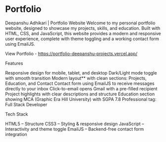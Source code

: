 # Portfolio
Deepanshu Adhikari | Portfolio Website Welcome to my personal portfolio website, designed to showcase my projects, skills, and education. Built with HTML, CSS, and JavaScript, this website provides a modern and responsive user experience, complete with theme toggling and a working contact form using EmailJS.

View Portfolio - https://portfolio-deepanshu-projects.vercel.app/

Features

Responsive design for mobile, tablet, and desktop Dark/Light mode toggle with smooth transition Modern layout** with clean sections: Projects, Education, and Contact Contact form using EmailJS to receive messages directly to your inbox Click-to-email opens Gmail with a pre-filled recipient Project highlights with clear descriptions and structure Education section showing MCA (Graphic Era Hill University) with SGPA 7.8 Professional tag: Full Stack Developer

Tech Stack

HTML5 – Structure 
CSS3 – Styling & responsive design 
JavaScript – Interactivity and theme toggle 
EmailJS – Backend-free contact form integration
